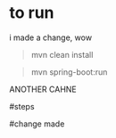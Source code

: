 # to run 

i made a change, wow

> mvn clean install

> mvn spring-boot:run

ANOTHER CAHNE

#steps

#change made
